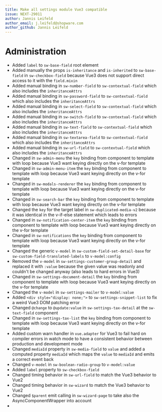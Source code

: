 ```yaml
---
title: Make all settings module Vue3 compatible
issue: NEXT-29011
author: Jannis Leifeld
author_email: j.leifeld@shopware.com
author_github: Jannis Leifeld
---
```

# Administration
* Added `label` to `sw-base-field` root element
* Added manually the props `is-inheritance` and `is-inherited` to `sw-base-field` in `sw-checkbox-field` because Vue3 does not support direct access to it with the `field.mixin`
* Added manual binding in `sw-number-field` to `sw-contextual-field` which also includes the `inheritanceAttrs`
* Added manual binding in `sw-password-field` to `sw-contextual-field` which also includes the `inheritanceAttrs`
* Added manual binding in `sw-select-field` to `sw-contextual-field` which also includes the `inheritanceAttrs`
* Added manual binding in `sw-switch-field` to `sw-contextual-field` which also includes the `inheritanceAttrs`
* Added manual binding in `sw-text-field` to `sw-contextual-field` which also includes the `inheritanceAttrs`
* Added manual binding in `sw-textarea-field` to `sw-contextual-field` which also includes the `inheritanceAttrs`
* Added manual binding in `sw-url-field` to `sw-contextual-field` which also includes the `inheritanceAttrs`
* Changed in `sw-admin-menu` the `key` binding from component to template with loop because Vue3 want keying directly on the v-for template
* Changed in `sw-admin-menu-item` the `key` binding from component to template with loop because Vue3 want keying directly on the v-for template
* Changed in `sw-modals-renderer` the `key` binding from component to template with loop because Vue3 want keying directly on the v-for template
* Changed in `sw-search-bar` the `key` binding from component to template with loop because Vue3 want keying directly on the v-for template
* Changed the `key` for the target label in `sw-duplicated-media-v2` because it was identical in the v-if-else statement which leads to errors
* Changed in `sw-notification-center-item` the `key` binding from component to template with loop because Vue3 want keying directly on the v-for template
* Changed in `sw-notifications` the `key` binding from component to template with loop because Vue3 want keying directly on the v-for template
* Changed the generic `v-model` in `sw-custom-field-set-detail-base` for `sw-custom-field-translated-labels` to `v-model:config`
* Removed the `v-model` in `sw-settings-customer-group-detail` and replaced it with `:value` because the given value was readonly and couldn't be changed anyway (also leads to hard errors in Vue3)
* Changed in `sw-settings-document-detail` the `key` binding from component to template with loop because Vue3 want keying directly on the v-for template
* Changed the `v-model` in `sw-settings-mailer` to `v-model:value`
* Added `<div style="display: none;">` to `sw-settings-snippet-list` to fix a weird Vue3 DOM patching error
* Changed `@change` to `@update:value` in `sw-settings-tax-detail` at the `sw-text-field` component
* Changed in `sw-settings-tax-list` the `key` binding from component to template with loop because Vue3 want keying directly on the v-for template
* Added custom warn handler in `vue.adapter` for Vue3 to fail hard on compiler errors in watch mode to have a consistent behavior between production and development mode
* Changed `mediaId` property in `sw-media-field` to `value` and added a computed property `mediaId` which maps the `value` to `mediaId` and emits a correct event back
* Changed `v-model` in `sw-boolean-radio-group` to `v-model:value`
* Added `label` property to `sw-checkbox-field`
* Changed timing behavior in `sw-url-field` to match the Vue3 behavior to Vue2
* Changed timing behavior in `sw-wizard` to match the Vue3 behavior to Vue2
* Changed `$parent` emit calling in `sw-wizard-page` to take also the AsyncComponentWrapper into account
* 
